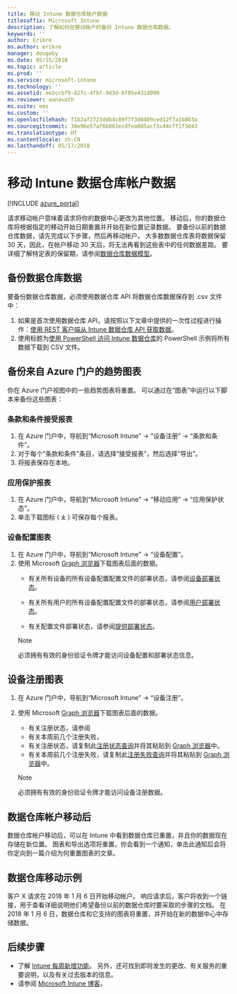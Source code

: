 ```yaml
---
title: 移动 Intune 数据仓库帐户数据
titlesuffix: Microsoft Intune
description: 了解如何在移动帐户时备份 Intune 数据仓库数据。
keywords: ''
author: Erikre
ms.author: erikre
manager: dougeby
ms.date: 05/15/2018
ms.topic: article
ms.prod: ''
ms.service: microsoft-intune
ms.technology: ''
ms.assetid: ee3ccbf9-82fc-4fbf-9d3d-8f05e431d090
ms.reviewer: aanavath
ms.suite: ems
ms.custom: ''
ms.openlocfilehash: f1b2af2723ddb4c89f7f3d6409ced12f7a16883a
ms.sourcegitcommit: 34e96e57af6b861ecdfea085acf3c44cff1f3d43
ms.translationtype: HT
ms.contentlocale: zh-CN
ms.lasthandoff: 05/17/2018
---
```

# <a name="move-your-intune-data-warehouse-account-data"></a>移动 Intune 数据仓库帐户数据 

[!INCLUDE [azure_portal](./includes/azure_portal.md)]

请求移动帐户意味着请求将你的数据中心更改为其他位置。 移动后，你的数据仓库将根据指定的移动开始日期重置并开始在新位置记录数据。 要备份以前的数据仓库数据，请先完成以下步骤，然后再移动帐户。 大多数数据仓库表将数据保留 30 天，因此，在帐户移动 30 天后，将无法再看到这些表中的任何数据差距。 要详细了解特定表的保留期，请参阅[数据仓库数据模型](reports-ref-data-model.md)。 

## <a name="back-up-your-data-warehouse-data"></a>备份数据仓库数据 

要备份数据仓库数据，必须使用数据仓库 API 将数据仓库数据保存到 .csv 文件中：  

1. 如果是首次使用数据仓库 API，请按照以下文章中提供的一次性过程进行操作：[使用 REST 客户端从 Intune 数据仓库 API 获取数据](reports-proc-data-rest.md)。
2. 使用标题为[使用 PowerShell 访问 Intune 数据仓库](https://github.com/Microsoft/Intune-Data-Warehouse/tree/master/Samples/PowerShell)的 PowerShell 示例将所有数据下载到 CSV 文件。 

## <a name="back-up-your-trend-charts-from-the-azure-portal"></a>备份来自 Azure 门户的趋势图表

你在 Azure 门户视图中的一些趋势图表将重置。 可以通过在“图表”中运行以下脚本来备份这些图表：   

### <a name="terms--conditions-acceptance-reports"></a>条款和条件接受报表
1. 在 Azure 门户中，导航到“Microsoft Intune” -> “设备注册” -> “条款和条件”。
2. 对于每个“条款和条件”条目，请选择“接受报表”，然后选择“导出”。
3. 将报表保存在本地。
 
### <a name="app-protection-reports"></a>应用保护报表  
1. 在 Azure 门户中，导航到“Microsoft Intune” -> “移动应用” -> “应用保护状态”。
2. 单击下载图标 ( ⤓ ) 可保存每个报表。

### <a name="device-configuration-charts"></a>设备配置图表 
1. 在 Azure 门户中，导航到“Microsoft Intune” -> “设备配置”。
2. 使用 Microsoft [Graph 浏览器](https://developer.microsoft.com/graph/graph-explorer)下载图表后面的数据。 
    - 有关所有设备的所有设备配置配置文件的部署状态，请参阅[设备部署状态](https://graph.microsoft.com/beta/reports/deviceConfigurationDeviceActivity/content)。

    - 有关所有用户的所有设备配置配置文件的部署状态，请参阅[用户部署状态](https://graph.microsoft.com/beta/reports/deviceConfigurationUserActivity/content)。

    - 有关配置文件部署状态，请参阅[提供部署状态](https://graph.microsoft.com/beta/deviceManagement/deviceConfigurations?$select=id,displayName,lastModifiedDateTime,deviceStatusOverview&$expand=deviceStatusOverview)。
  
    > [!NOTE]
    > 必须拥有有效的身份验证令牌才能访问设备配置和部署状态信息。

## <a name="device-enrollment-charts"></a>设备注册图表
1. 在 Azure 门户中，导航到“Microsoft Intune” -> “设备注册”。
2. 使用 Microsoft [Graph 浏览器](https://developer.microsoft.com/graph/graph-explorer)下载图表后面的数据。
    - 有关注册状态，请参阅 
    - 有关本周前几个注册失败， 
    - 有关注册状态，请复制此[注册状态查询](https://graph.microsoft.com/beta/reports/managedDeviceEnrollmentFailureTrends()/content)并将其粘贴到 [Graph 浏览器](https://developer.microsoft.com/graph/graph-explorer)中。
    - 有关本周前几个注册失败，请复制此[注册失败查询](https://graph.microsoft.com/beta/reports/managedDeviceEnrollmentTopFailures(period=null)/content)并将其粘贴到 [Graph 浏览器](https://developer.microsoft.com/graph/graph-explorer)中。

    > [!NOTE]
    > 必须拥有有效的身份验证令牌才能访问设备注册数据。 

## <a name="after-a-data-warehouse-account-move"></a>数据仓库帐户移动后

数据仓库帐户移动后，可以在 Intune 中看到数据仓库已重置，并且你的数据现在存储在新位置。 图表和导出选项将重置，你会看到一个通知，单击此通知后会将你定向到一篇介绍为何重置图表的文章。  

## <a name="data-warehouse-move-example"></a>数据仓库移动示例 

客户 X 请求在 2018 年 1 月 6 日开始移动帐户。 响应请求后，客户将收到一个链接，用于查看详细说明他们希望备份以前的数据仓库时要采取的步骤的文档。 在 2018 年 1 月 6 日，数据仓库和它支持的图表将重置，并开始在新的数据中心中存储数据。 

## <a name="next-steps"></a>后续步骤

 - 了解 [Intune 每周新增功能](whats-new.md)。 另外，还可找到即将发生的更改、有关服务的重要说明，以及有关过去版本的信息。
 - 请参阅 [Microsoft Intune 博客](http://go.microsoft.com/fwlink/?LinkID=273882)。
